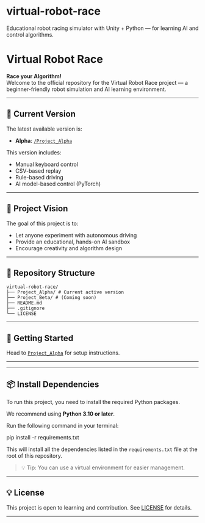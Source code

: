# virtual-robot-race
Educational robot racing simulator with Unity + Python — for learning AI and control algorithms.

# Virtual Robot Race

**Race your Algorithm!**  
Welcome to the official repository for the Virtual Robot Race project — a beginner-friendly robot simulation and AI learning environment.

---

## 🔧 Current Version

The latest available version is:

- **Alpha**: [`/Project_Alpha`](./Project_Alpha)

This version includes:
- Manual keyboard control
- CSV-based replay
- Rule-based driving
- AI model-based control (PyTorch)

---

## 🧭 Project Vision

The goal of this project is to:
- Let anyone experiment with autonomous driving
- Provide an educational, hands-on AI sandbox
- Encourage creativity and algorithm design

---

## 📁 Repository Structure

```
virtual-robot-race/
├── Project_Alpha/ # Current active version
├── Project_Beta/ # (Coming soon)
├── README.md
├── .gitignore
└── LICENSE

```

---

## 📢 Getting Started

Head to [`Project_Alpha`](./Project_Alpha) for setup instructions.

---


---

## 📦 Install Dependencies

To run this project, you need to install the required Python packages.

We recommend using **Python 3.10 or later**.

Run the following command in your terminal:


pip install -r requirements.txt



This will install all the dependencies listed in the `requirements.txt` file at the root of this repository.

> 💡 Tip: You can use a virtual environment for easier management.

---


## 💡 License

This project is open to learning and contribution. See [LICENSE](./LICENSE) for details.

---
